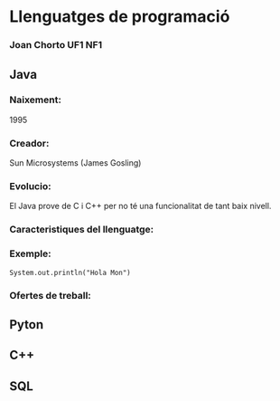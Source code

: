 # Llenguatges de programació
### Joan Chorto UF1 NF1

## Java
### Naixement: 
1995
### Creador: 
Sun Microsystems (James Gosling)
### Evolucio:
El Java prove de C i C++ per no té una funcionalitat de tant baix nivell.
### Caracteristiques del llenguatge:
### Exemple:
`System.out.println("Hola Mon")`

### Ofertes de treball:




## Pyton



## C++



## SQL



